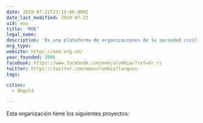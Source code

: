 ```yaml
---
date: 2019-07-21T23:14:06.000Z
date_last_modified: 2019-07-22
uid: moe
title: 'MOE'
legal_name: 
description: 'Es una plataforma de organizaciones de la sociedad civil que promueve el ejercicio de los derechos civiles y políticos de la ciudadanía, fomentando la participación y la democracia por medio de monitoreo y observación electoral.'
org_type: 
website: https://moe.org.co/
year_founded: 2006
facebook: https://www.facebook.com/moecolombia/?ref=br_rs
twitter: https://twitter.com/moecolombia?lang=es
tags:

cities: 
  - Bogotá

---
```


Esta organización tiene los siguientes proyectos:


